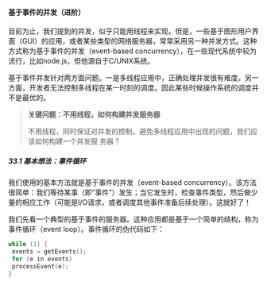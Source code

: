 #### 基于事件的并发（进阶）

目前为止，我们提到的并发，似乎只能用线程来实现。但是，一些基于图形用户界面（GUI）的应用，或者某些类型的网络服务器，常常采用另一种并发方式。这种方式称为基于事件的并发（event-based concurrency），在一些现代系统中较为流行，比如node.js，但他源自于C/UNIX系统。

基于事件并发针对两方面问题。一是多线程应用中，正确处理并发很有难度。另一方面，开发者无法控制多线程在某一时刻的调度。因此某些时候操作系统的调度并不是最优的。

> **关键问题：不用线程，如何构建并发服务器** 
>
> 不用线程，同时保证对并发的控制，避免多线程应用中出现的问题，我们应该如何构建一个并发服 务器？

##### 33.1 基本想法：事件循环

我们使用的基本方法就是基于事件的并发（event-based concurrency）。该方法很简单：我们等待某事（即“事件”）发生；当它发生时，检查事件类型，然后做少量的相应工作（可能是I/O请求，或者调度其他事件准备后续处理）。这就好了！

我们先看一个典型的基于事件的服务器。这种应用都是基于一个简单的结构，称为事件循环（event loop）。事件循环的伪代码如下：

```c
while (1) { 
 events = getEvents(); 
 for (e in events) 
 processEvent(e); 
}
```

